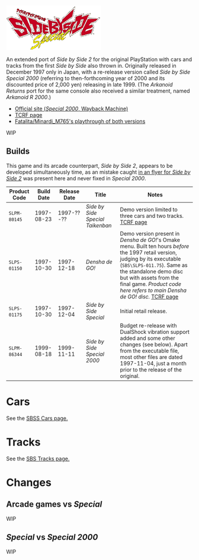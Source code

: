 ![Side by Side Special logo](../../images/logos/sidebss.png)

An extended port of *Side by Side 2* for the original PlayStation with cars and tracks from the first *Side by Side* also thrown in. Originally released in December 1997 only in Japan, with a re-release version called *Side by Side Special 2000* (referring to then-forthcoming year of 2000 and its discounted price of 2,000 yen) releasing in late 1999. (The *Arkanoid Returns* port for the same console also received a similar treatment, named *Arkanoid R 2000*.)

- [Official site (*Special 2000*, Wayback Machine)](https://web.archive.org/web/20000127092507/http://www.taito.co.jp/d3/lineup_c/sbs2000.html)
- [TCRF page](https://tcrf.net/Side_by_Side_Special)
- [Fatalita/Minardi_M765's playthrough of both versions](https://www.youtube.com/playlist?list=PLVgzIufESq6S0ytaDzrzhwwrsxVGyWxVp)
  
WIP

## Builds

This game and its arcade counterpart, *Side by Side 2*, appears to be developed simultaneously time, as an mistake caught [in an flyer for *Side by Side 2*](../../images/etc/sbs2_flyer.jpg) was present here and never fixed in *Special 2000*.

Product Code | Build Date | Release Date | Title | Notes
------ | ------ | ------ | ------ | ------ |
`SLPM-80145` | 1997-08-23 | 1997-??-?? | *Side by Side Special Taikenban* | Demo version limited to three cars and two tracks. [TCRF page](https://tcrf.net/Proto:Side_by_Side_Special#Taikenban_Disc)
`SLPS-01150` | 1997-10-30 | 1997-12-18 | *Densha de GO!* | Demo version present in *Densha de GO!*'s Omake menu. Built ten hours *before* the 1997 retail version, judging by its executable (`SBS\SLPS-011.75`). Same as the standalone demo disc but with assets from the final game. _Product code here refers to main *Densha de GO!* disc._ [TCRF page](https://tcrf.net/Proto:Side_by_Side_Special#Densha_de_GO.21_Demo)
`SLPS-01175` | 1997-10-30 | 1997-12-04 | *Side by Side Special* | Initial retail release.
`SLPM-86344` | 1999-08-18 | 1999-11-11 | *Side by Side Special 2000* | Budget re-release with DualShock vibration support added and some other changes (see below). Apart from the executable file, most other files are dated 1997-11-04, just a month prior to the release of the original.

# Cars

See the [SBSS Cars page.](../sidebs/sbss_car.md)

# Tracks

See the [SBS Tracks page.](../sidebs/tracks.md)

# Changes

## Arcade games vs *Special*

WIP

## *Special* vs *Special 2000*

WIP
